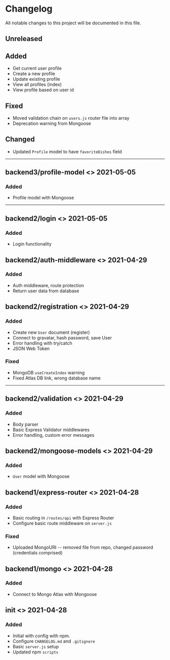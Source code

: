 # Changelog

All notable changes to this project will be documented in this file.

## Unreleased

<!-- backend3/profile-CRUD <> 2021-05-07 -->

## Added

-   Get current user profile
-   Create a new profile
-   Update existing profile
-   View all profiles (index)
-   View profile based on user id

## Fixed

-   Moved validation chain on `users.js` router file into array
-   Deprecation warning from Mongoose

## Changed

-   Updated `Profile` model to have `favoriteDishes` field

---

## backend3/profile-model <> 2021-05-05

### Added

-   Profile model with Mongoose

---

## backend2/login <> 2021-05-05

### Added

-   Login functionality

## backend2/auth-middleware <> 2021-04-29

### Added

-   Auth middleware, route protection
-   Return user data from database

## backend2/registration <> 2021-04-29

### Added

-   Create new `User` document (register)
-   Connect to gravatar, hash password, save User
-   Error handling with try/catch
-   JSON Web Token

### Fixed

-   MongoDB `useCreateIndex` warning
-   Fixed Atlas DB link, wrong database name

---

## backend2/validation <> 2021-04-29

### Added

-   Body parser
-   Basic Express Validator middlewares
-   Error handling, custom error messages

## backend2/mongoose-models <> 2021-04-29

### Added

-   `User` model with Mongoose

## backend1/express-router <> 2021-04-28

### Added

-   Basic routing in `/routes/api` with Express Router
-   Configure basic route middleware on `server.js`

### Fixed

-   Uploaded MongoURI -- removed file from repo, changed password (credentials comprised)

## backend1/mongo <> 2021-04-28

### Added

-   Connect to Mongo Atlas with Mongoose

## init <> 2021-04-28

### Added

-   Initial with config with npm.
-   Configure `CHANGELOG.md` and `.gitignore`
-   Basic `server.js` setup
-   Updated npm `scripts`
